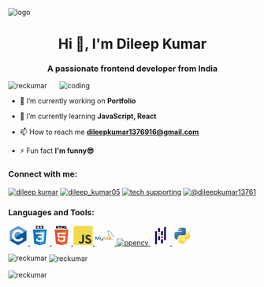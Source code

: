 ![logo](https://github.com/Reckumar/Reckumar/blob/main/banner.png)
<h1 align="center">Hi 👋, I'm Dileep Kumar</h1>
<h3 align="center">A passionate frontend developer from India</h3>
<img align="right" alt="coding" width="400" src="https://media4.giphy.com/media/qgQUggAC3Pfv687qPC/giphy.gif">

<p align="left"> <img src="https://komarev.com/ghpvc/?username=reckumar&label=Profile%20views&color=0e75b6&style=flat" alt="reckumar" /> </p>

- 🔭 I’m currently working on **Portfolio**

- 🌱 I’m currently learning **JavaScript, React**

- 📫 How to reach me **dileepkumar1376916@gmail.com**

- ⚡ Fun fact **I'm funny😎**

<h3 align="left">Connect with me:</h3>
<p align="left">
<a href="https://linkedin.com/in/dileep kumar" target="blank"><img align="center" src="https://raw.githubusercontent.com/rahuldkjain/github-profile-readme-generator/master/src/images/icons/Social/linked-in-alt.svg" alt="dileep kumar" height="30" width="40" /></a>
<a href="https://instagram.com/dileep_kumar05" target="blank"><img align="center" src="https://raw.githubusercontent.com/rahuldkjain/github-profile-readme-generator/master/src/images/icons/Social/instagram.svg" alt="dileep_kumar05" height="30" width="40" /></a>
<a href="https://www.youtube.com/c/tech supporting" target="blank"><img align="center" src="https://raw.githubusercontent.com/rahuldkjain/github-profile-readme-generator/master/src/images/icons/Social/youtube.svg" alt="tech supporting" height="30" width="40" /></a>
<a href="https://www.hackerrank.com/@dileepkumar13761" target="blank"><img align="center" src="https://raw.githubusercontent.com/rahuldkjain/github-profile-readme-generator/master/src/images/icons/Social/hackerrank.svg" alt="@dileepkumar13761" height="30" width="40" /></a>
</p>

<h3 align="left">Languages and Tools:</h3>
<p align="left"> <a href="https://www.cprogramming.com/" target="_blank" rel="noreferrer"> <img src="https://raw.githubusercontent.com/devicons/devicon/master/icons/c/c-original.svg" alt="c" width="40" height="40"/> </a> <a href="https://www.w3schools.com/css/" target="_blank" rel="noreferrer"> <img src="https://raw.githubusercontent.com/devicons/devicon/master/icons/css3/css3-original-wordmark.svg" alt="css3" width="40" height="40"/> </a> <a href="https://www.w3.org/html/" target="_blank" rel="noreferrer"> <img src="https://raw.githubusercontent.com/devicons/devicon/master/icons/html5/html5-original-wordmark.svg" alt="html5" width="40" height="40"/> </a> <a href="https://developer.mozilla.org/en-US/docs/Web/JavaScript" target="_blank" rel="noreferrer"> <img src="https://raw.githubusercontent.com/devicons/devicon/master/icons/javascript/javascript-original.svg" alt="javascript" width="40" height="40"/> </a> <a href="https://www.mysql.com/" target="_blank" rel="noreferrer"> <img src="https://raw.githubusercontent.com/devicons/devicon/master/icons/mysql/mysql-original-wordmark.svg" alt="mysql" width="40" height="40"/> </a> <a href="https://opencv.org/" target="_blank" rel="noreferrer"> <img src="https://www.vectorlogo.zone/logos/opencv/opencv-icon.svg" alt="opencv" width="40" height="40"/> </a> <a href="https://pandas.pydata.org/" target="_blank" rel="noreferrer"> <img src="https://raw.githubusercontent.com/devicons/devicon/2ae2a900d2f041da66e950e4d48052658d850630/icons/pandas/pandas-original.svg" alt="pandas" width="40" height="40"/> </a> <a href="https://www.python.org" target="_blank" rel="noreferrer"> <img src="https://raw.githubusercontent.com/devicons/devicon/master/icons/python/python-original.svg" alt="python" width="40" height="40"/> </a> </p>

<p><img align="left" src="https://github-readme-stats.vercel.app/api/top-langs?username=reckumar&show_icons=true&locale=en&layout=compact" alt="reckumar" /></p>

<p>&nbsp;<img align="center" src="https://github-readme-stats.vercel.app/api?username=reckumar&show_icons=true&locale=en" alt="reckumar" /></p>

<p><img align="center" src="https://github-readme-streak-stats.herokuapp.com/?user=reckumar&" alt="reckumar" /></p>
